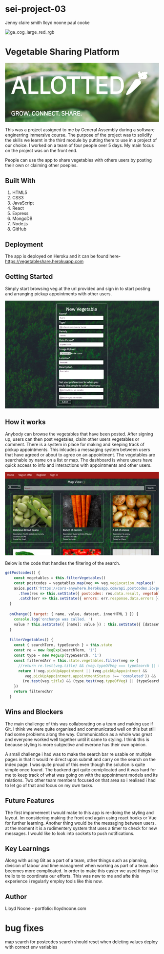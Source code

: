 # sei-project-03
Jenny
claire smith 
lloyd noone
paul cooke

![ga_cog_large_red_rgb](https://cloud.githubusercontent.com/assets/40461/8183776/469f976e-1432-11e5-8199-6ac91363302b.png)

# Vegetable Sharing Platform

![image](https://github.com/lloydnoone/sei-project-03/blob/master/Screenshot%202019-11-29%20at%2011.27.03.png?raw=true)

This was a project assigned to me by General Assembly during a software enginerring immersive course. The purpose of the project was to solidify the skills we learnt in the third module by putting them to use in a project of our choice. I worked on a team of four people over 5 days. My main focus on the project was on the front end.

People can use the app to share vegetables with others users by posting their own or claiming other poeples.

## Built With

1. HTML5
2. CSS3
3. JavaScript
4. React
5. Express
6. MongoDB
7. Node.js
8. GitHub

## Deployment

The app is deployed on Heroku and it can be found here- https://vegetableshare.herokuapp.com

## Getting Started

Simply start browsing veg at the url provided and sign in to start posting and arranging pickup appointments with other users.

![image](https://github.com/lloydnoone/sei-project-03/blob/master/Screenshot%202019-11-29%20at%2011.34.07.png?raw=true)

## How it works

Anybody can browse the vegetables that have been posted. After signing up, users can then post vegetales, claim other users vegetables or comment. There is a system in place for making and keeping track of pickup appointments. This inlcudes a messaging system between users that have agreed or about to agree on an appointment.  The vegetables are searchable by name on a list or map. The dashboard is where users have quick access to info and interactions with appointments and other users.

![image](https://github.com/lloydnoone/sei-project-03/blob/master/Screenshot%202019-11-29%20at%2011.29.54.png?raw=true)

Below is the code that handles the filtering of the search.

```javascript
getPostcodes() {
    const vegetables = this.filterVegetables()
    const postcodes = vegetables.map(veg => veg.vegLocation.replace(' ', ''))
    axios.post('https://cors-anywhere.herokuapp.com/api.postcodes.io/postcodes/', { postcodes } )
      .then(res => this.setState({ postcodes: res.data.result, vegetables: vegetables }))
      .catch(err => this.setState({ errors: err.response.data.errors }))
  }

  onChange({ target: { name, value, dataset, innerHTML } }) {
    console.log('onchange was called. ')
    value ? this.setState({ [name]: value }) : this.setState({ [dataset.name]: (value || innerHTML) })
  }

  filterVegetables() {
    const { searchTerm, typeSearch } = this.state
    const re = new RegExp(searchTerm, 'i')
    const type = new RegExp(typeSearch, 'i')
    const filteredArr = this.state.vegetables.filter(veg => {
      //return re.test(veg.title) && (veg.typeOfVeg === typeSearch || typeSearch === 'All')
      return (!veg.pickUpAppointment || (veg.pickUpAppointment &&
         veg.pickUpAppointment.appointmentStatus !== 'completed')) &&
        (re.test(veg.title) && (type.test(veg.typeOfVeg) || (typeSearch === 'All')))
    })
    return filteredArr
  }
```

## Wins and Blockers

The main challenge of this was collaborating on a team and making use if Git. I think we were quite organised and communicated well on this but still had some problems along the way. Communication as a whole was great and everyone worked well together until it came to styling. I think this is because styling is more subjective and everone has their own opinion.

A small challenge i had was to make the search bar re usable on multiple pages in that it would re direct upon submit and carry on the search on the index page. I was quite proud of this even though the solution is quite simple once found. The backend got quite comiplicated and it was hard for me to keep track of what was going on with the appointment models and its relations. Two other team members focused on that area so i realised i had to let go of that and focus on my own tasks.

## Future Features

The first imporvement i would make to this app is re-doing the styling and layout. Im considering making the front end again using react hooks or Vue for further learning. Another thing would be the messaging between users. at the moment it is a rudimentery system that uses a timer to check for new messages. I would like to look into sockets to push notifications.

## Key Learnings

Along with using Git as a part of a team, other things such as planning, division of labour and time managment when working as part of a team also becomes more complicated. In order to make this easier we used things like trello to to coordinate our efforts. This was new to me and afte this experience i regularly employ tools like this now.

## Author

Lloyd Noone - portfolio: lloydnoone.com

# bug fixes

map search for postcodes
search should reset when deleting values
deploy with correct env variables
